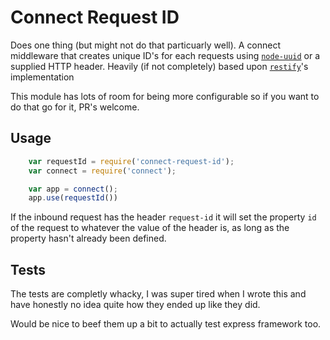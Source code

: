 # Connect Request ID

Does one thing (but might not do that particuarly well). A connect middleware that creates unique ID's for each requests using [`node-uuid`](https://github.com/broofa/node-uuid) or a supplied HTTP header. Heavily (if not completely) based upon [`restify`](https://github.com/mcavage/node-restify)'s implementation

This module has lots of room for being more configurable so if you want to do that go for it, PR's welcome.

## Usage
```javascript
    var requestId = require('connect-request-id');
    var connect = require('connect');

    var app = connect();
    app.use(requestId())
```

If the inbound request has the header `request-id` it will set the property `id` of the request to whatever the value of the header is, as long as the property hasn't already been defined.

## Tests

The tests are completly whacky, I was super tired when I wrote this and have honestly no idea quite how they ended up like they did.

Would be nice to beef them up a bit to actually test express framework too.
